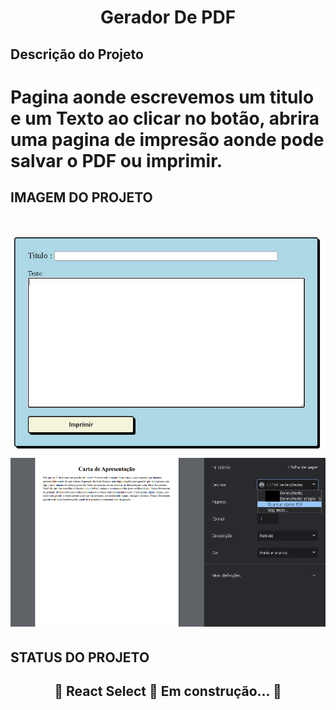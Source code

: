 ## 
<h1 align="center">Gerador De PDF</h1>

## Descrição do Projeto
<h1><p>Pagina aonde escrevemos um titulo e um Texto ao clicar no botão, abrira uma pagina de impresão aonde pode salvar o PDF ou imprimir.</p></h1>


## IMAGEM DO PROJETO
<h1 align="center">
    <img src="https://github.com/RobsonMT2018/projetopdf/blob/main/logo.png"/>
    <img src="https://github.com/RobsonMT2018/projetopdf/blob/main/logo1.png"/>
</h1>




## STATUS DO PROJETO
<h2 align="center"> 
	🚧  React Select 🚀 Em construção...  🚧
</h2>
